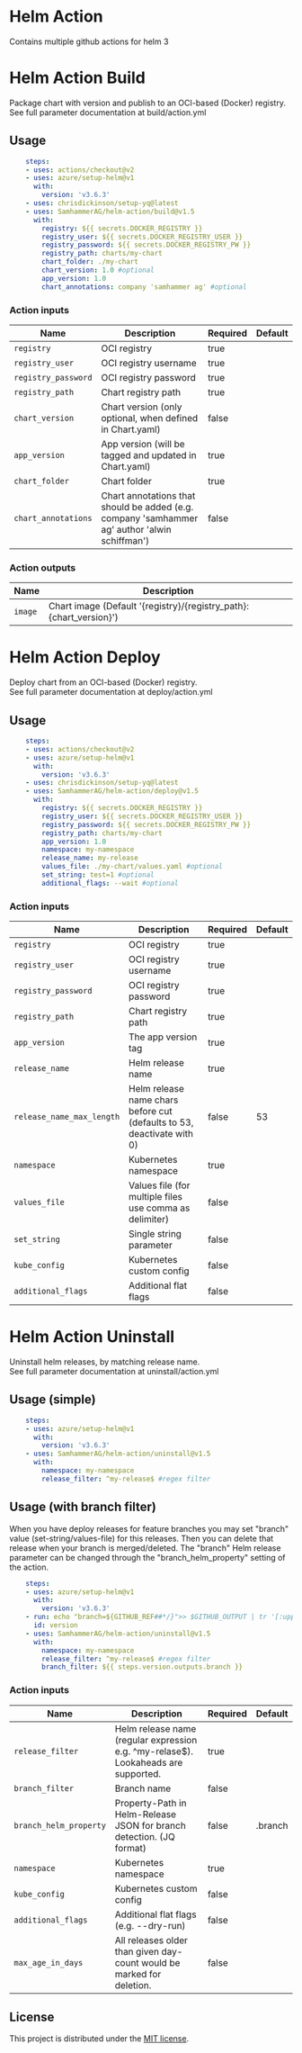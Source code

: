 # Helm Action

Contains multiple github actions for helm 3

# Helm Action Build

Package chart with version and publish to an OCI-based (Docker) registry.\
See full parameter documentation at build/action.yml

## Usage

```yaml
    steps:
    - uses: actions/checkout@v2
    - uses: azure/setup-helm@v1
      with:
        version: 'v3.6.3'
    - uses: chrisdickinson/setup-yq@latest
    - uses: SamhammerAG/helm-action/build@v1.5
      with:
        registry: ${{ secrets.DOCKER_REGISTRY }}
        registry_user: ${{ secrets.DOCKER_REGISTRY_USER }}
        registry_password: ${{ secrets.DOCKER_REGISTRY_PW }}
        registry_path: charts/my-chart
        chart_folder: ./my-chart
        chart_version: 1.0 #optional
        app_version: 1.0
        chart_annotations: company 'samhammer ag' #optional
```

### Action inputs

| Name | Description | Required | Default |
| --- | --- | --- | --- |
| `registry` | OCI registry | true | |
| `registry_user` | OCI registry username | true | |
| `registry_password` | OCI registry password | true | |
| `registry_path` | Chart registry path | true | |
| `chart_version` | Chart version (only optional, when defined in Chart.yaml) | false | |
| `app_version` | App version (will be tagged and updated in Chart.yaml) | true | |
| `chart_folder` | Chart folder | true | |
| `chart_annotations` | Chart annotations that should be added (e.g. company 'samhammer ag' author 'alwin schiffman') | false | |

### Action outputs

| Name | Description |
| --- | --- |
| `image` | Chart image (Default '{registry}/{registry_path}:{chart_version}')


# Helm Action Deploy

Deploy chart from an OCI-based (Docker) registry.\
See full parameter documentation at deploy/action.yml

## Usage

```yaml
    steps:
    - uses: actions/checkout@v2
    - uses: azure/setup-helm@v1
      with:
        version: 'v3.6.3'
    - uses: chrisdickinson/setup-yq@latest
    - uses: SamhammerAG/helm-action/deploy@v1.5
      with:
        registry: ${{ secrets.DOCKER_REGISTRY }}
        registry_user: ${{ secrets.DOCKER_REGISTRY_USER }}
        registry_password: ${{ secrets.DOCKER_REGISTRY_PW }}
        registry_path: charts/my-chart
        app_version: 1.0
        namespace: my-namespace
        release_name: my-release
        values_file: ./my-chart/values.yaml #optional
        set_string: test=1 #optional
        additional_flags: --wait #optional
```

### Action inputs

| Name | Description | Required | Default |
| --- | --- | --- | --- |
| `registry` | OCI registry | true | |
| `registry_user` | OCI registry username | true | |
| `registry_password` | OCI registry password | true | |
| `registry_path` | Chart registry path | true | |
| `app_version` | The app version tag | true | |
| `release_name` | Helm release name | true | |
| `release_name_max_length` | Helm release name chars before cut (defaults to 53, deactivate with 0) | false | 53 |
| `namespace` | Kubernetes namespace | true | |
| `values_file` | Values file (for multiple files use comma as delimiter) | false | |
| `set_string` | Single string parameter | false | |
| `kube_config` | Kubernetes custom config | false | |
| `additional_flags` | Additional flat flags | false | |


# Helm Action Uninstall

Uninstall helm releases, by matching release name.\
See full parameter documentation at uninstall/action.yml

## Usage (simple)

```yaml
    steps:
    - uses: azure/setup-helm@v1
      with:
        version: 'v3.6.3'
    - uses: SamhammerAG/helm-action/uninstall@v1.5
      with:
        namespace: my-namespace
        release_filter: ^my-release$ #regex filter
```

## Usage (with branch filter)

When you have deploy releases for feature branches you may set "branch" value (set-string/values-file) for this releases.
Then you can delete that release when your branch is merged/deleted. The "branch" Helm release parameter can be changed through
the "branch_helm_property" setting of the action.

```yaml
    steps:
    - uses: azure/setup-helm@v1
      with:
        version: 'v3.6.3'
    - run: echo "branch=${GITHUB_REF##*/}">> $GITHUB_OUTPUT | tr '[:upper:]' '[:lower:]'
      id: version
    - uses: SamhammerAG/helm-action/uninstall@v1.5
      with:
        namespace: my-namespace
        release_filter: ^my-release$ #regex filter
        branch_filter: ${{ steps.version.outputs.branch }}
```

### Action inputs

| Name | Description | Required | Default |
| --- | --- | --- | --- |
| `release_filter` | Helm release name (regular expression e.g. ^my-relase$). Lookaheads are supported. | true | |
| `branch_filter` | Branch name | false | |
| `branch_helm_property` | Property-Path in Helm-Release JSON for branch detection. (JQ format) | false | .branch |
| `namespace` | Kubernetes namespace | true | |
| `kube_config` | Kubernetes custom config | false | |
| `additional_flags` | Additional flat flags (e.g. --dry-run) | false | |
| `max_age_in_days` | All releases older than given day-count would be marked for deletion. | false | |

## License

This project is distributed under the [MIT license](LICENSE.md).
